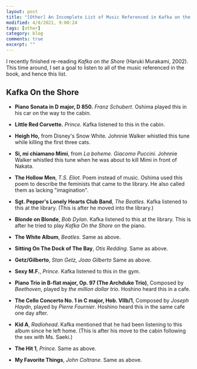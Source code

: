 ```yaml
---
layout: post
title: "[Other] An Incomplete List of Music Referenced in Kafka on the Shore"
modified: 4/8/2021, 9:00:24
tags: [other]
category: blog
comments: true
excerpt: ""
---
```


I recently finished re-reading *Kafka on the Shore* (Haruki Murakami,
2002). This time around, I set a goal to listen to all of the music referenced
in the book, and hence this list.

## Kafka On the Shore
- **Piano Sonata in D major, D 850.** *Franz Schubert.* Oshima played this in
  his car on the way to the cabin.

- **Little Red Corvette.** *Prince.* Kafka listened to this in the cabin.

- **Heigh Ho,** from Disney's Snow White. Johnnie Walker whistled this tune
  while killing the first three cats.

- **Si, mi chiamano Mimi**, from *La boheme. Giacomo Puccini.* Johnnie Walker
  whistled this tune when he was about to kill Mimi in front of Nakata.

- **The Hollow Men**, *T.S. Eliot.* Poem instead of music. Oshima used this
  poem to describe the feminists that came to the library. He also called
  them as lacking "imagination".

- **Sgt. Pepper's Lonely Hearts Club Band**, *The Beatles.* Kafka listened to
  this at the library. (This is after he moved into the library.)

- **Blonde on Blonde**, *Bob Dylan.* Kafka listened to this at the library.
  This is after he tried to play *Kafka On the Shore* on the piano.

- **The White Album**, *Beatles.* Same as above.

- **Sitting On The Dock of The Bay**, *Otis Redding.* Same as above.

- **Getz/Gilberto**, *Stan Getz, Joao Gilberto* Same as above.

- **Sexy M.F.**, *Prince.* Kafka listened to this in the gym.

- **Piano Trio in B-flat major, Op. 97 (The Archduke Trio)**, Composed by
  *Beethoven*, played by *the million dollar trio*. Hoshino heard this in a
  cafe.

- **The Cello Concerto No. 1 in C major, Hob. VIIb/1**, Composed by *Joseph
  Haydn*, played by *Pierre Fournier*. Hoshino heard this in the same cafe one
  day after.

- **Kid A**, *Radiohead*. Kafka mentioned that he had been listening to this
  album since he left home. (This is after his move to the cabin following the
  sex with Ms. Saeki.)

- **The Hit 1**, *Prince*. Same as above.

- **My Favorite Things**, *John Coltrane*. Same as above.
